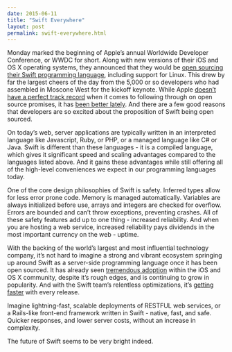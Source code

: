```yaml
---
date: 2015-06-11
title: "Swift Everywhere"
layout: post
permalink: swift-everywhere.html
---
```

Monday marked the beginning of Apple’s annual Worldwide Developer Conference, or WWDC for short. Along with new versions of their iOS and OS X operating systems, they announced that they would be [open sourcing their Swift programming language](https://developer.apple.com/swift/blog/?id=29), including support for Linux. This drew by far the largest cheers of the day from the 5,000 or so developers who had assembled in Moscone West for the kickoff keynote. While Apple [doesn’t have a perfect track record](http://www.imore.com/why-facetime-quality-might-have-dropped-why-apple-still-hasnt-released-it-open-standard-and-patent) when it comes to following through on open source promises, it has [been better lately](https://github.com/researchkit/researchkit). And there are a few good reasons that developers are so excited about the proposition of Swift being open sourced.

On today’s web, server applications are typically written in an interpreted language like Javascript, Ruby, or PHP, or a managed language like C# or Java. Swift is different than these languages - it is a compiled language, which gives it significant speed and scaling advantages compared to the languages listed above. And it gains these advantages while still offering all of the high-level conveniences we expect in our programming languages today.

One of the core design philosophies of Swift is safety. Inferred types allow for less error prone code. Memory is managed automatically. Variables are always initialized before use, arrays and integers are checked for overflow. Errors are bounded and can’t throw exceptions, preventing crashes. All of these safety features add up to one thing - increased reliability. And when you are hosting a web service, increased reliability pays dividends in the most important currency on the web - uptime.

With the backing of the world’s largest and most influential technology company, it’s not hard to imagine a strong and vibrant ecosystem springing up around Swift as a server-side programming language once it has been open sourced. It has already seen [tremendous adoption](http://redmonk.com/sogrady/2015/01/14/language-rankings-1-15/) within the iOS and OS X community, despite it’s rough edges, and is continuing to grow in popularity.  And with the Swift team’s relentless optimizations, it’s [getting](http://www.primatelabs.com/blog/2014/12/swift-performance/) [faster](http://www.primatelabs.com/blog/2015/02/swift-performance-updated/) with every release.

Imagine lightning-fast, scalable deployments of RESTFUL web services, or a Rails-like front-end framework written in Swift - native, fast, and safe. Quicker responses, and lower server costs, without an increase in complexity.

The future of Swift seems to be very bright indeed.
